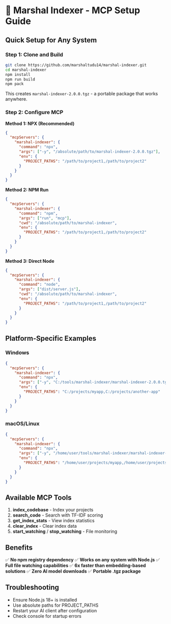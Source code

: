 # 🚀 Marshal Indexer - MCP Setup Guide

## Quick Setup for Any System

### Step 1: Clone and Build
```bash
git clone https://github.com/marshaltudu14/marshal-indexer.git
cd marshal-indexer
npm install
npm run build
npm pack
```

This creates `marshal-indexer-2.0.0.tgz` - a portable package that works anywhere.

### Step 2: Configure MCP

**Method 1: NPX (Recommended)**
```json
{
  "mcpServers": {
    "marshal-indexer": {
      "command": "npx",
      "args": ["-y", "/absolute/path/to/marshal-indexer-2.0.0.tgz"],
      "env": {
        "PROJECT_PATHS": "/path/to/project1,/path/to/project2"
      }
    }
  }
}
```

**Method 2: NPM Run**
```json
{
  "mcpServers": {
    "marshal-indexer": {
      "command": "npm",
      "args": ["run", "mcp"],
      "cwd": "/absolute/path/to/marshal-indexer",
      "env": {
        "PROJECT_PATHS": "/path/to/project1,/path/to/project2"
      }
    }
  }
}
```

**Method 3: Direct Node**
```json
{
  "mcpServers": {
    "marshal-indexer": {
      "command": "node",
      "args": ["dist/server.js"],
      "cwd": "/absolute/path/to/marshal-indexer",
      "env": {
        "PROJECT_PATHS": "/path/to/project1,/path/to/project2"
      }
    }
  }
}
```

## Platform-Specific Examples

### Windows
```json
{
  "mcpServers": {
    "marshal-indexer": {
      "command": "npx",
      "args": ["-y", "C:/tools/marshal-indexer/marshal-indexer-2.0.0.tgz"],
      "env": {
        "PROJECT_PATHS": "C:/projects/myapp,C:/projects/another-app"
      }
    }
  }
}
```

### macOS/Linux
```json
{
  "mcpServers": {
    "marshal-indexer": {
      "command": "npx",
      "args": ["-y", "/home/user/tools/marshal-indexer/marshal-indexer-2.0.0.tgz"],
      "env": {
        "PROJECT_PATHS": "/home/user/projects/myapp,/home/user/projects/another-app"
      }
    }
  }
}
```

## Available MCP Tools

1. **index_codebase** - Index your projects
2. **search_code** - Search with TF-IDF scoring
3. **get_index_stats** - View index statistics
4. **clear_index** - Clear index data
5. **start_watching** / **stop_watching** - File monitoring

## Benefits

✅ **No npm registry dependency**
✅ **Works on any system with Node.js**
✅ **Full file watching capabilities**
✅ **6x faster than embedding-based solutions**
✅ **Zero AI model downloads**
✅ **Portable .tgz package**

## Troubleshooting

- Ensure Node.js 18+ is installed
- Use absolute paths for PROJECT_PATHS
- Restart your AI client after configuration
- Check console for startup errors
